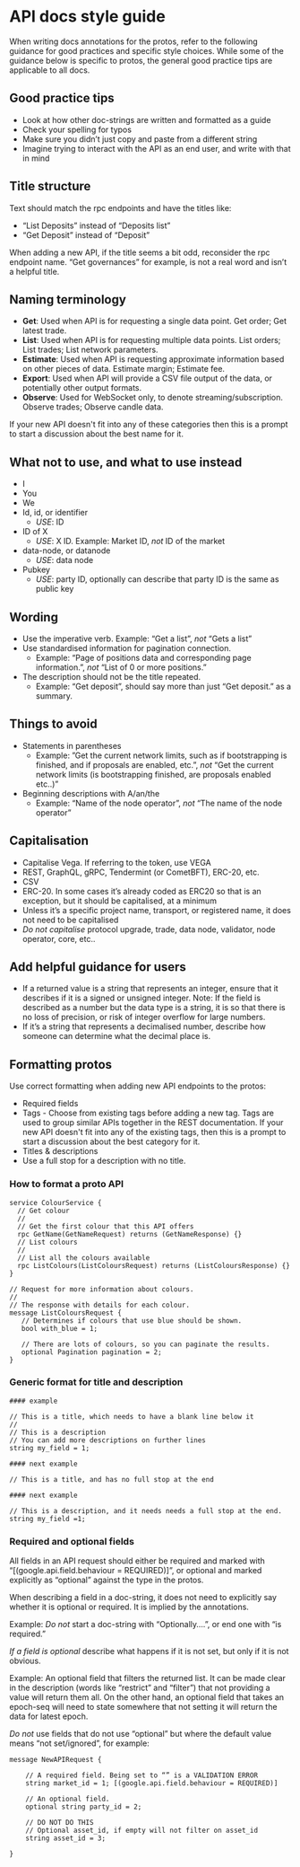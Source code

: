 # API docs style guide 

When writing docs annotations for the protos, refer to the following guidance for good practices and specific style choices. While some of the guidance below is specific to protos, the general good practice tips are applicable to all docs.

## Good practice tips

- Look at how other doc-strings are written and formatted as a guide
- Check your spelling for typos
- Make sure you didn’t just copy and paste from a different string
- Imagine trying to interact with the API as an end user, and write with that in mind

## Title structure

Text should match the rpc endpoints and have the titles like:
- “List Deposits” instead of “Deposits list”
- “Get Deposit” instead of “Deposit”

When adding a new API, if the title seems a bit odd, reconsider the rpc endpoint name. “Get governances” for example, is not a real word and isn’t a helpful title.

## Naming terminology

- **Get**: Used when API is for requesting a single data point. Get order; Get latest trade.
- **List**: Used when API is for requesting multiple data points. List orders; List trades; List network parameters. 
- **Estimate**: Used when API is requesting approximate information based on other pieces of data. Estimate margin; Estimate fee.
- **Export**: Used when API will provide a CSV file output of the data, or potentially other output formats.
- **Observe**: Used for WebSocket only, to denote streaming/subscription. Observe trades; Observe candle data. 

If your new API doesn't fit into any of these categories then this is a prompt to start a discussion about the best name for it.

## What not to use, and what to use instead

- I
- You
- We
- Id, id, or identifier
  - *USE*: ID
- ID of X
  - *USE*: X ID. Example: Market ID, *not* ID of the market
- data-node, or datanode
  - *USE*: data node
- Pubkey 
  - *USE*: party ID, optionally can describe that party ID is the same as public key

## Wording

- Use the imperative verb. Example: “Get a list”, *not* “Gets a list”
- Use standardised information for pagination connection. 
  - Example: “Page of positions data and corresponding page information.”, *not* “List of 0 or more positions.”
- The description should not be the title repeated. 
  - Example: “Get deposit”, should say more than just “Get deposit.” as a summary.

## Things to avoid

- Statements in parentheses 
  - Example: ”Get the current network limits, such as if bootstrapping is finished, and if proposals are enabled, etc.”, *not* “Get the current network limits (is bootstrapping finished, are proposals enabled etc..)”
- Beginning descriptions with A/an/the
  - Example: “Name of the node operator”, *not* “The name of the node operator”

## Capitalisation

- Capitalise Vega. If referring to the token, use VEGA
- REST, GraphQL, gRPC, Tendermint (or CometBFT), ERC-20, etc.
- CSV
- ERC-20. In some cases it’s already coded as ERC20 so that is an exception, but it should be capitalised, at a minimum
- Unless it’s a specific project name, transport, or registered name, it does not need to be capitalised
- *Do not capitalise* protocol upgrade, trade, data node, validator, node operator, core, etc.. 

## Add helpful guidance for users

- If a returned value is a string that represents an integer, ensure that it describes if it is a signed or unsigned integer. Note: If the field is described as a number but the data type is a string, it is so that there is no loss of precision, or risk of integer overflow for large numbers.
- If it’s a string that represents a decimalised number, describe how someone can determine what the decimal place is.

## Formatting protos

Use correct formatting when adding new API endpoints to the protos: 

- Required fields  
- Tags - Choose from existing tags before adding a new tag. Tags are used to group similar APIs together in the REST documentation. If your new API doesn't fit into any of the existing tags, then this is a prompt to start a discussion about the best category for it.
- Titles & descriptions 
- Use a full stop for a description with no title. 

### How to format a proto API

```
service ColourService {
  // Get colour
  //
  // Get the first colour that this API offers
  rpc GetName(GetNameRequest) returns (GetNameResponse) {}
  // List colours
  //
  // List all the colours available
  rpc ListColours(ListColoursRequest) returns (ListColoursResponse) {}
}

// Request for more information about colours.
//
// The response with details for each colour.
message ListColoursRequest {
   // Determines if colours that use blue should be shown. 
   bool with_blue = 1;
   
   // There are lots of colours, so you can paginate the results.
   optional Pagination pagination = 2;
}
```

### Generic format for title and description

``` 
#### example

// This is a title, which needs to have a blank line below it
//
// This is a description
// You can add more descriptions on further lines 
string my_field = 1;

#### next example

// This is a title, and has no full stop at the end

#### next example

// This is a description, and it needs needs a full stop at the end.
string my_field =1;
```

### Required and optional fields
All fields in an API request should either be required and marked with “[(google.api.field.behaviour = REQUIRED)]”, or optional and marked explicitly as “optional” against the type in the protos. 

When describing a field in a doc-string, it does not need to explicitly say whether it is optional or required. It is implied by the annotations. 

Example: *Do not* start a doc-string with “Optionally….”, or end one with “is required.”

*If a field is optional* describe what happens if it is not set, but only if it is not obvious. 

Example: An optional field that filters the returned list. It can be made clear in the description (words like “restrict” and “filter”) that not providing a value will return them all. On the other hand, an optional field that takes an epoch-seq will need to state somewhere that not setting it will return the data for latest epoch.

*Do not* use fields that do not use “optional” but where the default value means “not set/ignored”, for example:

```
message NewAPIRequest {

    // A required field. Being set to “” is a VALIDATION ERROR
    string market_id = 1; [(google.api.field.behaviour = REQUIRED)]

    // An optional field. 
    optional string party_id = 2;

    // DO NOT DO THIS
    // Optional asset_id, if empty will not filter on asset_id
    string asset_id = 3;

}

```
